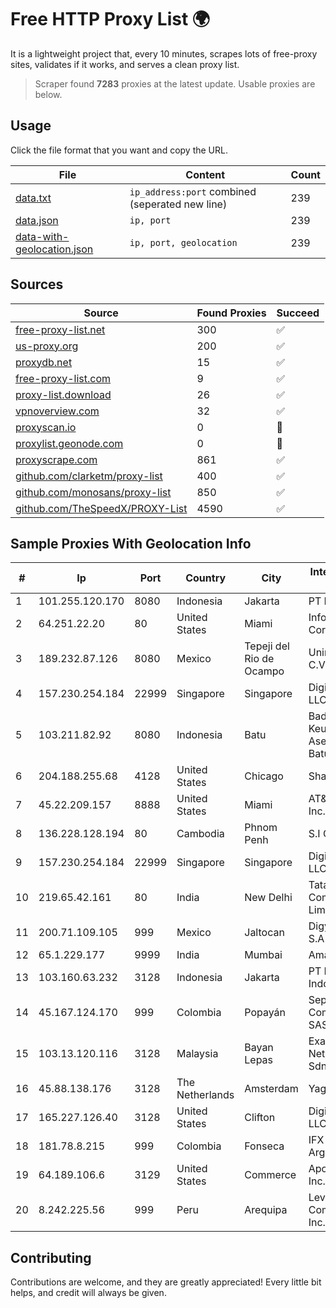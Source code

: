 
# Free HTTP Proxy List 🌍

It is a lightweight project that, every 10 minutes, scrapes lots of free-proxy sites, validates if it works, and serves a clean proxy list.


> Scraper found **7283** proxies at the latest update. Usable proxies are below.

## Usage

Click the file format that you want and copy the URL.


|File|Content|Count|
|----|-------|-----|
|[data.txt](https://raw.githubusercontent.com/themiralay/Proxy-List-World/master/data.txt)|`ip_address:port` combined (seperated new line)|239|
|[data.json](https://raw.githubusercontent.com/themiralay/Proxy-List-World/master/data.json)|`ip, port`|239|
|[data-with-geolocation.json](https://raw.githubusercontent.com/themiralay/Proxy-List-World/master/data-with-geolocation.json)|`ip, port, geolocation`|239|

## Sources

|Source|Found Proxies|Succeed|
|------|-------------|-------|
|[free-proxy-list.net](https://free-proxy-list.net)|300|✅|
|[us-proxy.org](https://www.us-proxy.org)|200|✅|
|[proxydb.net](http://proxydb.net)|15|✅|
|[free-proxy-list.com](https://free-proxy-list.com/?page=&port=&type%5B%5D=http&type%5B%5D=https&up_time=0&search=Search)|9|✅|
|[proxy-list.download](https://www.proxy-list.download/HTTP)|26|✅|
|[vpnoverview.com](https://vpnoverview.com/privacy/anonymous-browsing/free-proxy-servers)|32|✅|
|[proxyscan.io](https://www.proxyscan.io)|0|🚫|
|[proxylist.geonode.com](https://proxylist.geonode.com/api/proxy-list?limit=300&page=1&sort_by=lastChecked&sort_type=desc&protocols=http,https)|0|🚫|
|[proxyscrape.com](https://api.proxyscrape.com/v2/?request=displayproxies&protocol=http&timeout=10000&country=all&ssl=all&anonymity=all)|861|✅|
|[github.com/clarketm/proxy-list](https://raw.githubusercontent.com/clarketm/proxy-list/master/proxy-list-raw.txt)|400|✅|
|[github.com/monosans/proxy-list](https://raw.githubusercontent.com/monosans/proxy-list/main/proxies/http.txt)|850|✅|
|[github.com/TheSpeedX/PROXY-List](https://raw.githubusercontent.com/TheSpeedX/PROXY-List/master/http.txt)|4590|✅|


## Sample Proxies With Geolocation Info

|#|Ip|Port|Country|City|Internet Service Provider|
|-|--|----|-------|----|-------------------------|
|1|101.255.120.170|8080|Indonesia|Jakarta|PT Remala Abadi|
|2|64.251.22.20|80|United States|Miami|Infolink Global Corporation|
|3|189.232.87.126|8080|Mexico|Tepeji del Rio de Ocampo|Uninet S.A. de C.V.|
|4|157.230.254.184|22999|Singapore|Singapore|DigitalOcean, LLC|
|5|103.211.82.92|8080|Indonesia|Batu|Badan Pengelola Keuangan dan Aset Daerah Kota Batu|
|6|204.188.255.68|4128|United States|Chicago|Sharktech|
|7|45.22.209.157|8888|United States|Miami|AT&T Services, Inc.|
|8|136.228.128.194|80|Cambodia|Phnom Penh|S.I Group|
|9|157.230.254.184|22999|Singapore|Singapore|DigitalOcean, LLC|
|10|219.65.42.161|80|India|New Delhi|Tata Communications Limited|
|11|200.71.109.105|999|Mexico|Jaltocan|Digy Networks S.A De C.V.|
|12|65.1.229.177|9999|India|Mumbai|Amazon.com|
|13|103.160.63.232|3128|Indonesia|Jakarta|PT Herza Digital Indonesia|
|14|45.167.124.170|999|Colombia|Popayán|Sepcom Comunicaciones SAS|
|15|103.13.120.116|3128|Malaysia|Bayan Lepas|Exa Bytes Network Sdn.Bhd.|
|16|45.88.138.176|3128|The Netherlands|Amsterdam|Yaglom Labs Ltd|
|17|165.227.126.40|3128|United States|Clifton|DigitalOcean, LLC|
|18|181.78.8.215|999|Colombia|Fonseca|IFX Networks Argentina S.R.L|
|19|64.189.106.6|3129|United States|Commerce|Apogee Telecom Inc.|
|20|8.242.225.56|999|Peru|Arequipa|Level 3 Communications, Inc.|



## Contributing

Contributions are welcome, and they are greatly appreciated! Every
little bit helps, and credit will always be given.

